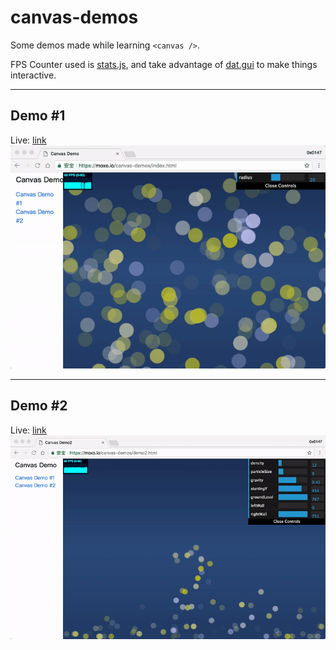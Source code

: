 # canvas-demos
Some demos made while learning `<canvas />`. 

FPS Counter used is [stats.js](https://github.com/mrdoob/stats.js), and take advantage of [dat.gui](https://github.com/dataarts/dat.gui) to make things interactive.

___

## Demo #1 
Live: [link](https://moxo.io/canvas-demos/index.html)
![Demo #1 Screentshot](medias/demo1.gif)

___

## Demo #2
Live: [link](https://moxo.io/canvas-demos/demo2.html)
![Demo #2 Screentshot](medias/demo2.gif)
